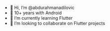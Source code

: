 - 👋 Hi, I’m @abdurahmanadilovic
- 👀 10+ years with Android
- 🌱 I’m currently learning Flutter
- 💞️ I’m looking to collaborate on Flutter projects

<!---
abdurahmanadilovic/abdurahmanadilovic is a ✨ special ✨ repository because its `README.md` (this file) appears on your GitHub profile.
You can click the Preview link to take a look at your changes.
--->
